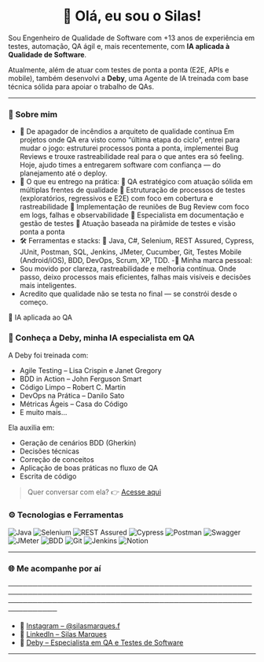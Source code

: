 <h1 align="center">👋 Olá, eu sou o Silas!</h1>

Sou Engenheiro de Qualidade de Software com +13 anos de experiência em testes, automação, QA ágil e, mais recentemente, com **IA aplicada à Qualidade de Software**.

Atualmente, além de atuar com testes de ponta a ponta (E2E, APIs e mobile), também desenvolvi a **Deby**, uma Agente de IA treinada com base técnica sólida para apoiar o trabalho de QAs.

---

### 🧪 Sobre mim
- 🚀 De apagador de incêndios a arquiteto de qualidade contínua
Em projetos onde QA era visto como “última etapa do ciclo”, entrei para mudar o jogo: estruturei processos ponta a ponta, implementei Bug Reviews e trouxe rastreabilidade real para o que antes era só feeling.
Hoje, ajudo times a entregarem software com confiança — do planejamento até o deploy.
- 🧭 O que eu entrego na prática:
🔹 QA estratégico com atuação sólida em múltiplas frentes de qualidade
🔹 Estruturação de processos de testes (exploratórios, regressivos e E2E) com foco em cobertura e rastreabilidade
🔹 Implementação de reuniões de Bug Review com foco em logs, falhas e observabilidade
🔹 Especialista em documentação e gestão de testes
🔹 Atuação baseada na pirâmide de testes e visão ponta a ponta
- 🛠 Ferramentas e stacks:
📌 Java, C#, Selenium, REST Assured, Cypress, JUnit, Postman, SQL, Jenkins, JMeter, Cucumber, Git, Testes Mobile (Android/iOS), BDD, DevOps, Scrum, XP, TDD.
-🌱 Minha marca pessoal:
- Sou movido por clareza, rastreabilidade e melhoria contínua. Onde passo, deixo processos mais eficientes, falhas mais visíveis e decisões mais inteligentes.
- Acredito que qualidade não se testa no final — se constrói desde o começo.

🤖 IA aplicada ao QA
### 🧠 Conheça a Deby, minha IA especialista em QA

A Deby foi treinada com:
- Agile Testing – Lisa Crispin e Janet Gregory  
- BDD in Action – John Ferguson Smart  
- Código Limpo – Robert C. Martin  
- DevOps na Prática – Danilo Sato  
- Métricas Ágeis – Casa do Código  
- E muito mais...

Ela auxilia em:
- Geração de cenários BDD (Gherkin)  
- Decisões técnicas  
- Correção de conceitos  
- Aplicação de boas práticas no fluxo de QA
- Escrita de código

> Quer conversar com ela? 👉 [Acesse aqui](https://chatgpt.com/g/g-68506cfdeb5881918d9031c4807e3873-deby-especialista-em-qa-e-testes-de-software)

### ⚙️ Tecnologias e Ferramentas
![Java](https://img.shields.io/badge/Java-ED8B00?style=for-the-badge&logo=java&logoColor=white)
![Selenium](https://img.shields.io/badge/Selenium-43B02A?style=for-the-badge&logo=selenium&logoColor=white)
![REST Assured](https://img.shields.io/badge/REST--Assured-6DB33F?style=for-the-badge)
![Cypress](https://img.shields.io/badge/Cypress-17202C?style=for-the-badge&logo=cypress&logoColor=white)
![Postman](https://img.shields.io/badge/Postman-FF6C37?style=for-the-badge&logo=postman&logoColor=white)
![Swagger](https://img.shields.io/badge/Swagger-85EA2D?style=for-the-badge&logo=swagger&logoColor=black)
![JMeter](https://img.shields.io/badge/JMeter-D22128?style=for-the-badge)
![BDD](https://img.shields.io/badge/BDD-4B32C3?style=for-the-badge)
![Git](https://img.shields.io/badge/Git-F05032?style=for-the-badge&logo=git&logoColor=white)
![Jenkins](https://img.shields.io/badge/Jenkins-D24939?style=for-the-badge&logo=jenkins&logoColor=white)
![Notion](https://img.shields.io/badge/Notion-000000?style=for-the-badge&logo=notion&logoColor=white)

---
### 🌐 Me acompanhe por aí

────────────────────────────────────────────────────────────────────────────────────────────────────────────────────────────────────────────────────────────────

- 📸 [Instagram – @silasmarques.f](https://www.instagram.com/silasmarques.f/)
- 💼 [LinkedIn – Silas Marques](https://www.linkedin.com/in/silasmarques/)
- 🤖 [Deby – Especialista em QA e Testes de Software](https://chatgpt.com/g/g-68506cfdeb5881918d9031c4807e3873-deby-especialista-em-qa-e-testes-de-software)

---





